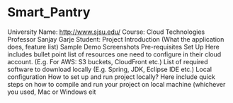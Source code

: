 # Smart_Pantry

University Name: http://www.sjsu.edu/
Course: Cloud Technologies
Professor Sanjay Garje 
Student: 
Project Introduction (What the application does, feature list)
Sample Demo Screenshots
Pre-requisites Set Up
Here includes bullet point list of resources one need to configure in
their cloud account. (E.g. For AWS: S3 buckets, CloudFront etc.)
List of required software to download locally (E.g. Spring, JDK, Eclipse
IDE etc.)
Local configuration
How to set up and run project locally?
 Here include quick steps on how to compile and run your project on
local machine (whichever you used, Mac or Windows eit

